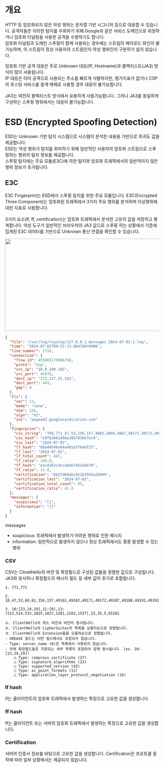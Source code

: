 # 개요
HTTP 등 암호화되지 않은 악성 행위는 문자열 기반 시그니처 등으로 대응할 수 있습니다. 공격자들은 이러한 탐지를 우회하기 위해 Google과 같은 서비스 도메인으로 위장하거나 암호화 터널링을 사용한 공격을 수행하기도 합니다.<br/>
암호화 터널링과 도메인 스푸핑이 함께 사용되는 경우에는 스트림의 페이로드 화인이 불가능하며, 이 스트림이 정상 사용자의 스트림인지 악성 행위인지 구분하기 쉽지 않습니다.

암호화 기반 공격 대응은 주로 Unknown 대응(IP, Hostname)과 블랙리스트(JA3) 방식이 많이 사용됩니다.<br/>
IP 대응은 이미 공격으로 사용되는 주소를 빠르게 식별하지만, 평가지표가 없거나 CSP의 호스팅 서비스를 중계 매체로 사용할 경우 대응이 불가능합니다.<br/><br/>
JA3는 여전히 블랙리스트 방식에서 유용하게 사용가능합니다. 그러나 JA3를 동일하게 구성하는 스푸핑 행위에서는 대응이 불가능합니다.

# ESD (Encrypted Spoofing Detection)
ESD는 Unknown 기반 탐지 시스템으로 시스템이 분석한 내용을 기반으로 희귀도 값을 제공합니다.<br/>
ESD는 악성 행위가 탐지를 회피하기 위해 일반적인 사용자의 암호화 스트림으로 스푸핑하는 행위의 탐지 정보를 제공합니다.<br/>
스푸핑 탐지에는 주요 모듈(E3C)에 의한 탐지와 암호화 트래픽에서의 일반적이지 않은 행위 정보가 추가됩니다.

## E3C
E3C Fingerprint는 ESD에서 스푸핑 탐지를 위한 주요 모듈입니다. E3C(Encrypted Three Component)는 암호화된 트래픽에서 3가지 주요 행위를 분석하며 이상행위에 대한 지표로 사용합니다.<br/><br/>
3가지 요소(lf, ff, certification)는 암호화 트래픽에서 분석한 고유의 값을 저장하고 통계합니다. 악성 도구가 일반적인 브라우저의 JA3 값으로 스푸핑 하는 상황에서 기존에 집계된 E3C 데이터를 기반으로 Unknown 통신 연결을 확인할 수 있습니다.


<p align="center">
<img src="https://github.com/user-attachments/assets/acf2d5e6-f8ec-42c6-8604-0fa16a1b6299" width="750" height="300"/>
</p>

``` json
{
  "file": "/var/log/rsyslog/127.0.0.1_messages_2024-07-02-1.log",
  "time": "2024-07-02T00:52:33.884789+0900",
  "line_number": 1718,
  "connection": {
    "flow_id": 455865179086798,
    "proto": "tcp",
    "src_ip": "10.0.200.165",
    "src_port": 45878,
    "dest_ip": "172.217.25.162",
    "dest_port": 443,
    "gap": 0
  },
  "tls": {
    "ver": 13,
    "mode": "none",
    "sha": 256,
    "alpn": "h2",
    "sni": "pagead2.googlesyndication.com"
  },
  "fingerprint": {
    "csv_string": "769,771_47,53,156,157,4865,4866,4867,49171,49172,49195,49196,49199,49200,52392,52393_5,10:[23,24,29],11:[0],13:[1025,1027,1281,1283,1537,2052,2053,2054],16:[h2,http/1.1],18,23,27:[2],35,43:[771,772],45,51,2570,17513,35466,65037,65281",
    "csv_hash": "e9fb2b61d66e20b783bb7ec8",
    "csv_last": "2024-07-02",
    "lf_hash": "80a40546a84a401d3fbe6f33",
    "lf_last": "2024-07-02",
    "lf_total_count": 687,
    "lf_ratio": 100.0,
    "ff_hash": "eecd262c3ecab667b61ebb70",
    "ff_ratio": 14.8,
    "certification": "6b2fd0dabc922b3503a2b899",
    "certification_last": "2024-07-02",
    "certification_total_count": 95,
    "certification_ratio": 41.0
  },
  "messages": {
    "suspicious": "[]",
    "information": "[]"
  }
}


```
messages
 - suspicious: 트래픽에서 발생하기 어려운 행위로 인한 메시지
 - information: 일반적으로 발생하지 않으나 정상 트래픽에서도 종종 발생할 수 있는 행위

### CSV

CSV는 ClinetHello의 버전 및 확장필드로 구성된 값들을 정렬한 값으로 구성됩니다. JA3와 유사하나 확장필드의 메시지 필드 등 세부 값이 추가로 포함됩니다.

	1. 771,771
	
	2. 10,47,53,60,61,156,157,49161,49162,49171,49172,49187,49188,49191,49192
	
	3. 10:[23,24,29],11:[0],13:[513,514,515,1025,1027,1281,1283,1537],23,35,5,65281

    ①. ClientHello의 최소 버전과 버전이 명시됩니다.
    ②. ClientHello의 CipherSuites의 목록을 오름차순으로 정렬됩니다.
    ③. ClientHello의 Extension들을 오름차순으로 정렬됩니다.
	- GREASE 필드는 어떤 필드에서도 포함되지 않습니다.
	- Type: server_name (0)은 목록에서 사용되지 않습니다.
	- 아래 확장필드들은 지원되는 세부 목록이 포함되어 함께 명시됩니다. (ex. 10:[23,24,29])
		○ Type: compress_certificate (27)
		○ Type: signature_algorithms (13)
		○ Type: supported_version (43)
		○ Type: ec_point_formats (11)
  		○ Type: application_layer_protocol_negotiation (16)

### lf hash
lf는 클라이언트의 암호화 트래픽에서 발생하는 특징으로 고유한 값을 생성합니다.

### ff hash
ff는 클라이언트 또는 서버의 암호화 트래픽에서 발생하는 특징으로 고유한 값을 생성합니다.

### Certification
서버의 인증서 정보를 바탕으로 고유한 값을 생성합니다. Certification은 프로토콜 동작에 따라 일부 상황에서는 제공되지 않습니다.
